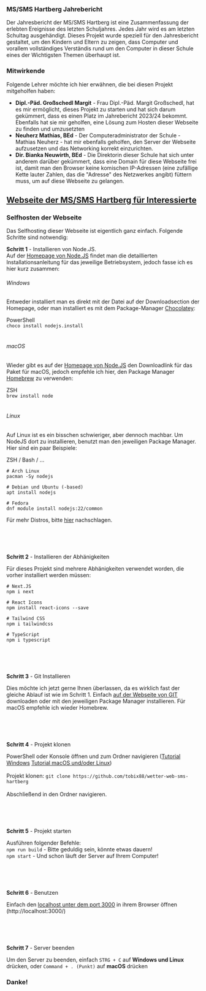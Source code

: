 ### MS/SMS Hartberg Jahrebericht
Der Jahresbericht der MS/SMS Hartberg ist eine Zusammenfassung der erlebten Ereignisse des letzten Schuljahres. Jedes Jahr wird es am letzten Schultag ausgehändigt. Dieses Projekt wurde speziell für den Jahresbericht gestaltet, um den Kindern und Eltern zu zeigen, dass Computer und vorallem vollständiges Verständis rund um den Computer in dieser Schule eines der Wichtigsten Themen überhaupt ist.

### Mitwirkende
Folgende Lehrer möchte ich hier erwähnen, die bei diesen Projekt mitgeholfen haben:
 - **Dipl.-Päd. Großschedl Margit** - Frau Dipl.-Päd. Margit Großschedl, hat es mir ermöglicht, dieses Projekt zu starten und hat sich darum gekümmert, dass es einen Platz im Jahrebericht 2023/24 bekommt. Ebenfalls hat sie mir geholfen, eine Lösung zum Hosten dieser Webseite zu finden und umzusetzten
 - **Neuherz Mathias, BEd** - Der Computeradministrator der Schule - Mathias Neuherz - hat mir ebenfalls geholfen, den Server der Webseite aufzusetzen und das Networking korrekt einzurichten.
 - **Dir. Bianka Neuwirth, BEd** - Die Direktorin dieser Schule hat sich unter anderem darüber gekümmert, dass eine Domain für diese Webseite frei ist, damit man den Browser keine komischen IP-Adressen (eine zufällige Kette lauter Zahlen, das die "Adresse" des Netzwerkes angibt) füttern muss, um auf diese Webseite zu gelangen.

[Webseite der MS/SMS Hartberg für Interessierte](https://www.sms-hartberg.at/)
---
### Selfhosten der Webseite
Das Selfhosting dieser Webseite ist eigentlich ganz einfach. Folgende Schritte sind notwendig:

**Schritt 1** - Installieren von Node.JS.<br/>
Auf der [Homepage von Node.JS](https://www.nodejs.org/) findet man die detaillierten Installationsanleitung für das jeweilige Betriebsystem, jedoch fasse ich es hier kurz zusammen:<br/>
###### Windows
Entweder installiert man es direkt mit der Datei auf der Downloadsection der Homepage, oder man installiert es mit dem Package-Manager [Chocolatey](https://chocolatey.org/):

PowerShell</br>
```choco install nodejs.install```<br/><br/>

###### macOS
Wieder gibt es auf der [Homepage von Node.JS](https://www.nodejs.org/) den Downloadlink für das Paket für macOS, jedoch empfehle ich hier, den Package Manager [Homebrew](https://brew.sh/) zu verwenden:

ZSH<br/>
```brew install node```<br/><br/>

###### Linux
Auf Linux ist es ein bisschen schwieriger, aber dennoch machbar. Um NodeJS dort zu installieren, benutzt man den jeweiligen Package Manager. Hier sind ein paar Beispiele:

ZSH / Bash / ...<br/>
```
# Arch Linux
pacman -Sy nodejs

# Debian und Ubuntu (-based)
apt install nodejs

# Fedora
dnf module install nodejs:22/common
```
Für mehr Distros, bitte [hier](https://nodejs.org/en/download/package-manager/all/) nachschlagen.

<br/><br/><br/>

**Schritt 2** - Installieren der Abhänigkeiten

Für dieses Projekt sind mehrere Abhänigkeiten verwendet worden, die vorher installiert werden müssen:

```
# Next.JS
npm i next

# React Icons
npm install react-icons --save

# Tailwind CSS
npm i tailwindcss

# TypeScript
npm i typescript
```

<br/><br/><br/>

**Schritt 3** - Git Installieren

Dies möchte ich jetzt gerne Ihnen überlassen, da es wirklich fast der gleiche Ablauf ist wie im Schritt 1. Einfach [auf der Webseite von GIT](https://git-scm.com/) downloaden oder mit den jeweiligen Package Manager installieren. Für macOS empfehle ich wieder Homebrew.

<br/><br/><br/>

**Schritt 4** - Projekt klonen

PowerShell oder Konsole öffnen und zum Ordner navigieren ([Tutorial Windows](https://www.itprotoday.com/powershell/how-use-powershell-navigate-windows-folder-structure) [Tutorial macOS und/oder Linux](https://appletoolbox.com/navigate-folders-using-the-mac-terminal/))<br/>
<br/>
Projekt klonen: ```git clone https://github.com/tobix88/wetter-web-sms-hartberg```<br/><br/>
Abschließend in den Ordner navigieren.

<br/><br/><br/>

**Schritt 5** - Projekt starten

Ausführen folgender Befehle:<br/>
```npm run build``` - Bitte geduldig sein, könnte etwas dauern!<br/>
```npm start``` - Und schon läuft der Server auf Ihrem Computer!

<br/><br/><br/>

**Schritt 6** - Benutzen

Einfach den [localhost unter dem port 3000](http://localhost:3000/) in ihrem Browser öffnen (http://localhost:3000/)

<br/><br/><br/>

**Schritt 7** - Server beenden

Um den Server zu beenden, einfach ```STRG + C``` auf **Windows und Linux** drücken, oder
```Command + . (Punkt)``` auf **macOS** drücken
### Danke!
